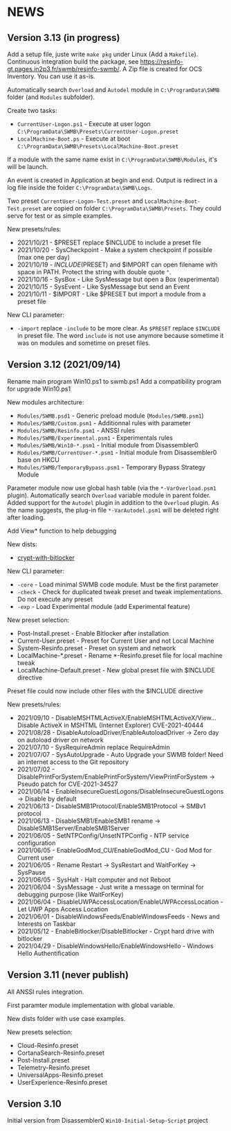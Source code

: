 # NEWS

## Version 3.13 (in progress)

Add a setup file, juste write `make pkg` under Linux (Add a `Makefile`).
Continuous integration build the package,
see https://resinfo-gt.pages.in2p3.fr/swmb/resinfo-swmb/.
A Zip file is created for OCS Inventory.
You can use it as-is.

Automatically search `Overload` and `Autodel` module in `C:\ProgramData\SWMB` folder
(and `Modules` subfolder).

Create two tasks:
* `CurrentUser-Logon.ps1` - Execute at user logon `C:\ProgramData\SWMB\Presets\CurrentUser-Logon.preset`
* `LocalMachine-Boot.ps` - Execute at boot `C:\ProgramData\SWMB\Presets\LocalMachine-Boot.preset`

If a module with the same name exist in `C:\ProgramData\SWMB\Modules`, it's will be launch.

An event is created in Application at begin and end.
Output is redirect in a log file inside the folder `C:\ProgramData\SWMB\Logs`.

Two preset `CurrentUser-Logon-Test.preset` and `LocalMachine-Boot-Test.preset`
are copied on folder `C:\ProgramData\SWMB\Presets`.
They could serve for test or as simple examples.

New presets/rules:
* 2021/10/21 - $PRESET replace $INCLUDE to include a preset file
* 2021/10/20 - SysCheckpoint - Make a system checkpoint if possible (max one per day)
* 2021/10/19 - $INCLUDE ($PRESET) and $IMPORT can open filename with space in PATH. Protect the string with double quote `"`.
* 2021/10/16 - SysBox - Like SysMessage but open a Box (experimental)
* 2021/10/15 - SysEvent - Like SysMessage but send an Event
* 2021/10/11 - $IMPORT - Like $PRESET but import a module from a preset file

New CLI parameter:
* `-import` replace `-include` to be more clear.
  As `$PRESET` replace `$INCLUDE` in preset file.
  The word `include` is not use anymore because sometime it was on modules and sometime on preset files.

## Version 3.12 (2021/09/14)

Rename main program Win10.ps1 to swmb.ps1
Add a compatibility program for upgrade Win10.ps1

New modules architecture:
* `Modules/SWMB.psd1` - Generic preload module (`Modules/SWMB.psm1`)
* `Modules/SWMB/Custom.psm1` - Additionnal rules with parameter
* `Modules/SWMB/Resinfo.psm1` - ANSSI rules
* `Modules/SWMB/Experimental.psm1` - Experimentals rules
* `Modules/SWMB/Win10-*.psm1` - Initial module from Disassembler0
* `Modules/SWMB/CurrentUser-*.psm1` - Initial module from Disassembler0 base on HKCU
* `Modules/SWMB/TemporaryBypass.psm1` - Temporary Bypass Strategy Module

Parameter module now use global hash table (via the `*-VarOverload.psm1` plugin).
Automatically search `Overload` variable module in parent folder.
Added support for the `Autodel` plugin in addition to the `Overload` plugin.
As the name suggests, the plug-in file `*-VarAutodel.psm1` will be deleted right after loading.

Add View* function to help debugging

New dists:
* [crypt-with-bitlocker](./dists/crypt-with-bitlocker/)

New CLI parameter:
* `-core`  - Load minimal SWMB code module. Must be the first parameter
* `-check` - Check for duplicated tweak preset and tweak implementations. Do not execute any preset
* `-exp`  - Load Experimental module (add Experimental feature)

New preset selection:
* Post-Install.preset - Enable Bitlocker after installation
* Current-User.preset - Preset for Current User and not Local Machine
* System-Resinfo.preset - Preset on system and network
* LocalMachine-*.preset - Rename *-Resinfo.preset file for local machine tweak
* LocalMachine-Default.preset - New global preset file with $INCLUDE directive

Preset file could now include other files with the $INCLUDE directive

New presets/rules:
* 2021/09/10 - DisableMSHTMLActiveX/EnableMSHTMLActiveX/View... Disable ActiveX in MSHTML (Internet Explorer) CVE-2021-40444
* 2021/08/28 - DisableAutoloadDriver/EnableAutoloadDriver -> Zero day on autoload driver on network
* 2021/07/10 - SysRequireAdmin replace RequireAdmin
* 2021/07/07 - SysAutoUpgrade - Auto Upgrade your SWMB folder! Need an internet access to the Git repository
* 2021/07/02 - DisablePrintForSystem/EnablePrintForSystem/ViewPrintForSystem -> Pseudo patch for CVE-2021-34527
* 2021/06/14 - EnableInsecureGuestLogons/DisableInsecureGuestLogons -> Disable by default
* 2021/06/13 - DisableSMB1Protocol/EnableSMB1Protocol -> SMBv1 protocol
* 2021/06/13 - DisableSMB1/EnableSMB1 rename -> DisableSMB1Server/EnableSMB1Server
* 2021/06/05 - SetNTPConfig/UnsetNTPConfig - NTP service configuration
* 2021/06/05 - EnableGodMod_CU/EnableGodMod_CU - God Mod for Current user
* 2021/06/05 - Rename Restart -> SysRestart and WaitForKey -> SysPause
* 2021/06/05 - SysHalt - Halt computer and not Reboot
* 2021/06/04 - SysMessage - Just write a message on terminal for debugging purpose (like WaitForKey)
* 2021/06/04 - DisableUWPAccessLocation/EnableUWPAccessLocation - Let UWP Apps Access Location
* 2021/06/01 - DisableWindowsFeeds/EnableWindowsFeeds - News and Interests on Taskbar
* 2021/05/12 - EnableBitlocker/DisableBitlocker - Crypt hard drive with bitlocker
* 2021/04/29 - DisableWindowsHello/EnableWindowsHello - Windows Hello Authentification


## Version 3.11 (never publish)

All ANSSI rules integration.

First paramter module implementation with global variable.

New dists folder with use case examples.

New presets selection:
* Cloud-Resinfo.preset
* CortanaSearch-Resinfo.preset
* Post-Install.preset
* Telemetry-Resinfo.preset
* UniversalApps-Resinfo.preset
* UserExperience-Resinfo.preset


## Version 3.10

Initial version from Disassembler0 `Win10-Initial-Setup-Script` project
